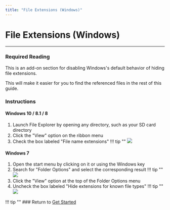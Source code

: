 ```yaml
---
title: "File Extensions (Windows)"
---
```


# File Extensions (Windows)
___

### Required Reading

This is an add-on section for disabling Windows's default behavior of hiding file extensions.

This will make it easier for you to find the referenced files in the rest of this guide.

### Instructions

#### Windows 10 / 8.1 / 8

1. Launch File Explorer by opening any directory, such as your SD card directory
1. Click the "View" option on the ribbon menu 
1. Check the box labeled "File name extensions"
!!! tip ""
    ![](/images/screenshots/windows-10-file-extensions.png)

#### Windows 7

1. Open the start menu by clicking on it or using the Windows key
1. Search for "Folder Options" and select the corresponding result
!!! tip ""
    ![](/images/screenshots/windows-7-folder-options-start-menu.png)
1. Click the "View" option at the top of the Folder Options menu
1. Uncheck the box labeled "Hide extensions for known file types"
!!! tip ""
    ![](/images/screenshots/windows-7-folder-options.png)

!!! tip ""
	### Return to [Get Started](../get-started)